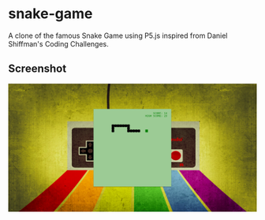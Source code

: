 # snake-game
A clone of the famous Snake Game using P5.js inspired from Daniel Shiffman's Coding Challenges.

## Screenshot

![screenshot](screenshot.png)
